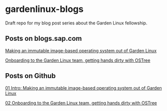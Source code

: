 # gardenlinux-blogs

Draft repo for my blog post series about the Garden Linux fellowship.

## Posts on blogs.sap.com

[Making an immutable image-based operating system out of Garden Linux](https://blogs.sap.com/2023/07/10/making-an-immutable-image-based-operating-system-out-of-garden-linux/)

[Onboarding to the Garden Linux team, getting hands dirty with OSTree](https://blogs.sap.com/2023/08/07/onboarding-to-the-garden-linux-team-getting-hands-dirty-with-ostree/)

## Posts on Github

[01 Intro: Making an immutable image-based operating system out of Garden Linux](./01-intro.md)

[02 Onboarding to the Garden Linux team, getting hands dirty with OSTree](./02-onboarding.md)
